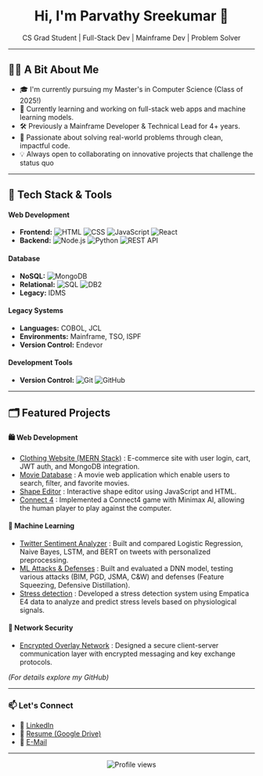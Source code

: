 <h1 align="center">Hi, I'm Parvathy Sreekumar 👋</h1>
<p align="center">
    CS Grad Student | Full-Stack Dev | Mainframe Dev | Problem Solver
</p>

---

## 👩‍💻 A Bit About Me

- 🎓 I'm currently pursuing my Master's in Computer Science (Class of 2025!) 
- 🌱 Currently learning and working on full-stack web apps and machine learning models.
- 🛠️ Previously a Mainframe Developer & Technical Lead for 4+ years.
- 🎯 Passionate about solving real-world problems through clean, impactful code.
- 💡 Always open to collaborating on innovative projects that challenge the status quo

---

## 🧰 Tech Stack & Tools

#### Web Development
- **Frontend:** ![HTML](https://img.shields.io/badge/HTML-E34F26?style=flat&logo=html5&logoColor=white) ![CSS](https://img.shields.io/badge/CSS-1572B6?style=flat&logo=css3&logoColor=white) ![JavaScript](https://img.shields.io/badge/JavaScript-F7DF1E?style=flat&logo=javascript&logoColor=black) ![React](https://img.shields.io/badge/React-20232A?style=flat&logo=react&logoColor=61DAFB)
- **Backend:** ![Node.js](https://img.shields.io/badge/Node.js-339933?style=flat&logo=nodedotjs&logoColor=white) ![Python](https://img.shields.io/badge/Python-3776AB?style=flat&logo=python&logoColor=white) ![REST API](https://img.shields.io/badge/REST%20API-FF6C37?style=flat&logo=postman&logoColor=white)

#### Database
- **NoSQL:** ![MongoDB](https://img.shields.io/badge/MongoDB-4EA94B?style=flat&logo=mongodb&logoColor=white)
- **Relational:** ![SQL](https://img.shields.io/badge/SQL-4479A1?style=flat&logo=mysql&logoColor=white) ![DB2](https://img.shields.io/badge/DB2-054ADA?style=flat&logo=ibm&logoColor=white)
- **Legacy:** IDMS

#### Legacy Systems
- **Languages:** COBOL, JCL
- **Environments:** Mainframe, TSO, ISPF
- **Version Control:** Endevor

#### Development Tools
- **Version Control:** ![Git](https://img.shields.io/badge/Git-F05032?style=flat&logo=git&logoColor=white) ![GitHub](https://img.shields.io/badge/GitHub-181717?style=flat&logo=github&logoColor=white)

---

## 🗂️ Featured Projects

#### 🛍️ Web Development

- [Clothing Website (MERN Stack)](https://github.com/ParvathySreekumar/E-commerce_clothing_platform) : E-commerce site with user login, cart, JWT auth, and MongoDB integration.
- [Movie Database](https://github.com/ParvathySreekumar/Movie-Database) : A movie web application which enable users to search, filter, and favorite movies.
- [Shape Editor](https://github.com/ParvathySreekumar/Shape-Editor) : Interactive shape editor using JavaScript and HTML.  
- [Connect 4](https://github.com/ParvathySreekumar/Connect4_Using_Haskell) : Implemented a Connect4 game with Minimax AI, allowing the human player to play against the computer.

 

#### 🧠 Machine Learning

- [Twitter Sentiment Analyzer](https://github.com/ParvathySreekumar/Twitter-Sentiment-Analysis) : Built and compared Logistic Regression, Naive Bayes, LSTM, and BERT on tweets with personalized preprocessing.  
- [ML Attacks & Defenses](https://github.com/ParvathySreekumar/ML-Attacks-Defenses) : Built and evaluated a DNN model, testing various attacks (BIM, PGD, JSMA, C&W) and defenses (Feature Squeezing, Defensive Distillation).  
- [Stress detection](https://github.com/ParvathySreekumar/Stress-detection-Empatica-E4) : Developed a stress detection system using Empatica E4 data to analyze and predict stress levels based on physiological signals.  

#### 🔐 Network Security

- [Encrypted Overlay Network](https://github.com/Kestrel280/NetSec) : Designed a secure client-server communication layer with encrypted messaging and key exchange protocols.  


*(For details explore my GitHub)*

---

### 📫 Let's Connect

- 🔗 [LinkedIn](https://www.linkedin.com/in/parvathysreekumar/)
- 📄 [Resume (Google Drive)]([https://your-resume-link](https://drive.google.com/file/d/1TpC2sBgLFG8RY9C4Ve8FQ6x_aYsW0V8T/view?usp=sharing))
- 📧 [E-Mail](parvathyskumar97@gmail.com)

---

<p align="center">
    <img src="https://komarev.com/ghpvc/?username=ParvathySreekumar&style=flat-square&color=blue" alt="Profile views" />  
</p>


<!---
ParvathySreekumar/ParvathySreekumar is a ✨ special ✨ repository because its `README.md` (this file) appears on your GitHub profile.
You can click the Preview link to take a look at your changes.
--->
